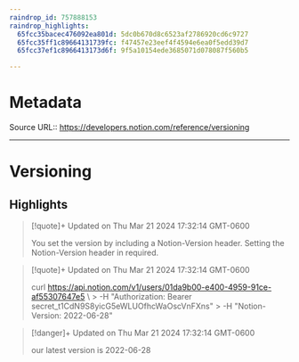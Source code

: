```yaml
---
raindrop_id: 757888153
raindrop_highlights:
  65fcc35bacec476092ea801d: 5dc0b670d8c6523af2786920cd6c9727
  65fcc35ff1c89664131739fc: f47457e23eef4f4594e6ea0f5edd39d7
  65fcc37ef1c8966413173d6f: 9f5a10154ede3685071d078087f560b5

---
```


# Metadata
Source URL:: https://developers.notion.com/reference/versioning


---
# Versioning



## Highlights

> [!quote]+ Updated on Thu Mar 21 2024 17:32:14 GMT-0600
>
> You set the version by including a Notion-Version header. Setting the Notion-Version header in required.

> [!quote]+ Updated on Thu Mar 21 2024 17:32:14 GMT-0600
>
> curl https://api.notion.com/v1/users/01da9b00-e400-4959-91ce-af55307647e5 &#92;
&gt;  -H &quot;Authorization: Bearer secret_t1CdN9S8yicG5eWLUOfhcWaOscVnFXns&quot;
&gt;  -H &quot;Notion-Version: 2022-06-28&quot;

> [!danger]+ Updated on Thu Mar 21 2024 17:32:14 GMT-0600
>
> our latest version is 2022-06-28
